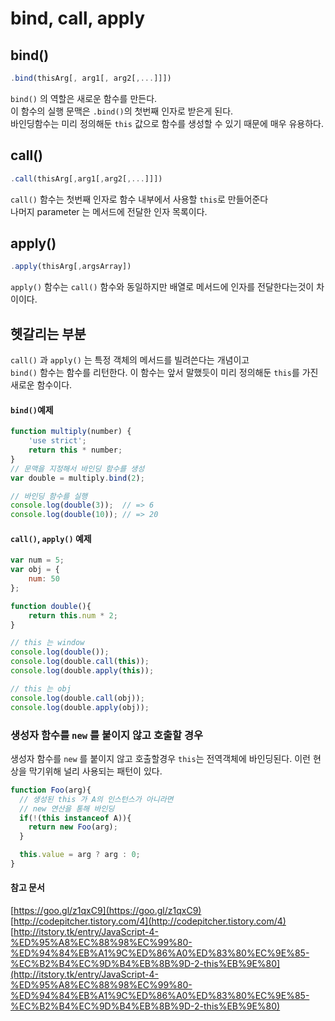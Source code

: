 # bind, call, apply

## bind()
```javascript
.bind(thisArg[, arg1[, arg2[,...]]])
```

`bind()` 의 역할은 새로운 함수를 만든다.  
이 함수의 실행 문맥은 `.bind()`의 첫번째 인자로 받은게 된다.  
바인딩함수는 미리 정의해둔 `this` 값으로 함수를 생성할 수 있기 때문에 매우 유용하다.

## call()
```javascript
.call(thisArg[,arg1[,arg2[,...]]])
```
`call()` 함수는 첫번째 인자로 함수 내부에서 사용할 `this`로 만들어준다  
나머지 parameter 는 메서드에 전달한 인자 목록이다.

## apply()
```javascript
.apply(thisArg[,argsArray])
```
`apply()` 함수는 `call()` 함수와 동일하지만 배열로 메서드에 인자를 전달한다는것이 차이이다.

## 헷갈리는 부분
`call()` 과 `apply()` 는 특정 객체의 메서드를 빌려쓴다는 개념이고  
`bind()` 함수는 함수를 리턴한다. 이 함수는 앞서 말했듯이 미리 정의해둔 `this`를 가진 새로운 함수이다.

#### `bind()`예제
```javascript
function multiply(number) {
    'use strict';
    return this * number;
}
// 문맥을 지정해서 바인딩 함수를 생성
var double = multiply.bind(2);

// 바인딩 함수를 실행
console.log(double(3));  // => 6
console.log(double(10)); // => 20
```

#### `call()`, `apply()` 예제
```javascript
var num = 5;
var obj = {
    num: 50
};

function double(){
    return this.num * 2;
}

// this 는 window
console.log(double());
console.log(double.call(this));
console.log(double.apply(this));

// this 는 obj
console.log(double.call(obj));
console.log(double.apply(obj));
```
### 생성자 함수를 `new` 를 붙이지 않고 호출할 경우

생성자 함수를 `new` 를 붙이지 않고 호출할경우 `this`는 전역객체에 바인딩된다. 이런 현상을 막기위해 널리 사용되는 패턴이 있다.

```JavaScript
function Foo(arg){
  // 생성된 this 가 A의 인스턴스가 아니라면
  // new 연산을 통해 바인딩
  if(!(this instanceof A)){
    return new Foo(arg);
  }

  this.value = arg ? arg : 0;
}
```
#### 참고 문서
[https://goo.gl/z1qxC9](https://goo.gl/z1qxC9)  
[http://codepitcher.tistory.com/4](http://codepitcher.tistory.com/4)  
[http://itstory.tk/entry/JavaScript-4-%ED%95%A8%EC%88%98%EC%99%80-%ED%94%84%EB%A1%9C%ED%86%A0%ED%83%80%EC%9E%85-%EC%B2%B4%EC%9D%B4%EB%8B%9D-2-this%EB%9E%80](http://itstory.tk/entry/JavaScript-4-%ED%95%A8%EC%88%98%EC%99%80-%ED%94%84%EB%A1%9C%ED%86%A0%ED%83%80%EC%9E%85-%EC%B2%B4%EC%9D%B4%EB%8B%9D-2-this%EB%9E%80)
